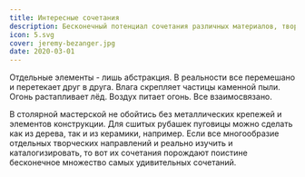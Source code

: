```yaml
---
title: Интересные сочетания
description: Бесконечный потенциал сочетания различных материалов, творческих техник и приёмов на стыке ремёсел
icon: 5.svg
cover: jeremy-bezanger.jpg
date: 2020-03-01
---
```


Отдельные элементы - лишь абстракция. В реальности все перемешано и перетекает друг в друга. Влага скрепляет частицы каменной пыли. Огонь растапливает лёд. Воздух питает огонь. Все взаимосвязано.

В столярной мастерской не обойтись без металлических крепежей и элементов конструкции. Для сшитых рубашек пуговицы можно сделать как из дерева, так и из керамики, например. Если все многообразие отдельных творческих направлений и реально изучить и каталогизировать, то вот их сочетания порождают поистине бесконечное множество самых удивительных сочетаний.

